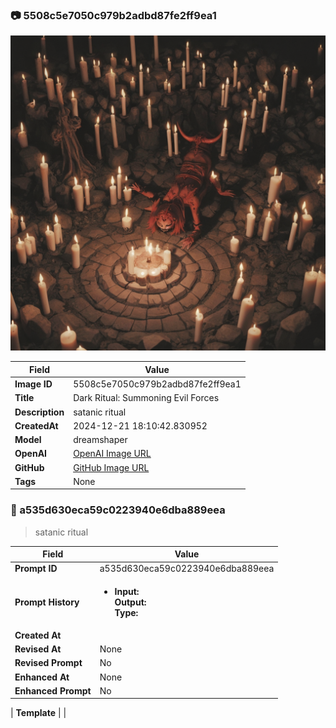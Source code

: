 

### 📷 5508c5e7050c979b2adbd87fe2ff9ea1 


![data.id](./5508c5e7050c979b2adbd87fe2ff9ea1.jpg)


| Field          | Value                                                                                                                     |
|----------------|---------------------------------------------------------------------------------------------------------------------------|
| **Image ID**             | 5508c5e7050c979b2adbd87fe2ff9ea1                                                                                                             |
| **Title**           | Dark Ritual: Summoning Evil Forces                                                                                                       |
| **Description**           | satanic ritual                                                                                                       |
| **CreatedAt**        | 2024-12-21 18:10:42.830952                                                                                                        |
| **Model**        | dreamshaper                                                                                                        |
| **OpenAI**         | [OpenAI Image URL](http://192.168.1.85:8081/generated-images/b641450967613.png)                                                                                |
| **GitHub**         | [GitHub Image URL](https://raw.githubusercontent.com/Caneta-Silva/GODZ/refs/heads/main/images/5508c5e7050c979b2adbd87fe2ff9ea1/5508c5e7050c979b2adbd87fe2ff9ea1.jpg)                                                                                |
| **Tags**       | None                                                                                                                   |

### 📜 a535d630eca59c0223940e6dba889eea

> satanic ritual

| Field          | Value                                                                                                                                                                      |
|----------------|----------------------------------------------------------------------------------------------------------------------------------------------------------------------------|
| **Prompt ID**  | a535d630eca59c0223940e6dba889eea                                                                                                                                                            |
| **Prompt History** | <ul><li>**Input:**  <br> **Output:**  <br> **Type:** </li></ul> |
| **Created At** |                                                                                                                                                    |
| **Revised At** | None                                                                                                                                                   |
| **Revised Prompt** | No                                                                                                                                                                      |
| **Enhanced At** | None                                                                                                                                                  |
| **Enhanced Prompt** | No                                                                                                                                                                    |

| **Template**   |                                                                                                                                            |


